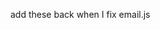 add these back when I fix email.js

<script src="js/keys.js" type="module"></script>
<script src="js/scripts.js" type="module"></script>
